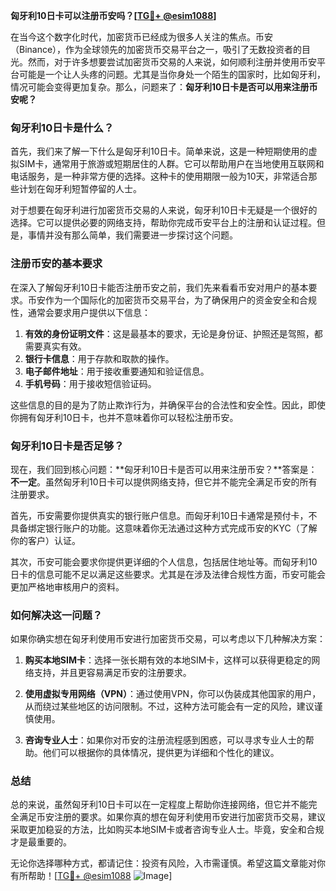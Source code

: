 **匈牙利10日卡可以注册币安吗？[[TG💪+ @esim1088](https://t.me/s/esim1088)]**

在当今这个数字化时代，加密货币已经成为很多人关注的焦点。币安（Binance），作为全球领先的加密货币交易平台之一，吸引了无数投资者的目光。然而，对于许多想要尝试加密货币交易的人来说，如何顺利注册并使用币安平台可能是一个让人头疼的问题。尤其是当你身处一个陌生的国家时，比如匈牙利，情况可能会变得更加复杂。那么，问题来了：**匈牙利10日卡是否可以用来注册币安呢？**

### 匈牙利10日卡是什么？

首先，我们来了解一下什么是匈牙利10日卡。简单来说，这是一种短期使用的虚拟SIM卡，通常用于旅游或短期居住的人群。它可以帮助用户在当地使用互联网和电话服务，是一种非常方便的选择。这种卡的使用期限一般为10天，非常适合那些计划在匈牙利短暂停留的人士。

对于想要在匈牙利进行加密货币交易的人来说，匈牙利10日卡无疑是一个很好的选择。它可以提供必要的网络支持，帮助你完成币安平台上的注册和认证过程。但是，事情并没有那么简单，我们需要进一步探讨这个问题。

### 注册币安的基本要求

在深入了解匈牙利10日卡能否注册币安之前，我们先来看看币安对用户的基本要求。币安作为一个国际化的加密货币交易平台，为了确保用户的资金安全和合规性，通常会要求用户提供以下信息：

1. **有效的身份证明文件**：这是最基本的要求，无论是身份证、护照还是驾照，都需要真实有效。
2. **银行卡信息**：用于存款和取款的操作。
3. **电子邮件地址**：用于接收重要通知和验证信息。
4. **手机号码**：用于接收短信验证码。

这些信息的目的是为了防止欺诈行为，并确保平台的合法性和安全性。因此，即使你拥有匈牙利10日卡，也并不意味着你可以轻松注册币安。

### 匈牙利10日卡是否足够？

现在，我们回到核心问题：**匈牙利10日卡是否可以用来注册币安？**答案是：**不一定**。虽然匈牙利10日卡可以提供网络支持，但它并不能完全满足币安的所有注册要求。

首先，币安需要你提供真实的银行账户信息。而匈牙利10日卡通常是预付卡，不具备绑定银行账户的功能。这意味着你无法通过这种方式完成币安的KYC（了解你的客户）认证。

其次，币安可能会要求你提供更详细的个人信息，包括居住地址等。而匈牙利10日卡的信息可能不足以满足这些要求。尤其是在涉及法律合规性方面，币安可能会更加严格地审核用户的资料。

### 如何解决这一问题？

如果你确实想在匈牙利使用币安进行加密货币交易，可以考虑以下几种解决方案：

1. **购买本地SIM卡**：选择一张长期有效的本地SIM卡，这样可以获得更稳定的网络支持，并且更容易满足币安的注册要求。
   
2. **使用虚拟专用网络（VPN）**：通过使用VPN，你可以伪装成其他国家的用户，从而绕过某些地区的访问限制。不过，这种方法可能会有一定的风险，建议谨慎使用。

3. **咨询专业人士**：如果你对币安的注册流程感到困惑，可以寻求专业人士的帮助。他们可以根据你的具体情况，提供更为详细和个性化的建议。

### 总结

总的来说，虽然匈牙利10日卡可以在一定程度上帮助你连接网络，但它并不能完全满足币安注册的要求。如果你真的想在匈牙利使用币安进行加密货币交易，建议采取更加稳妥的方法，比如购买本地SIM卡或者咨询专业人士。毕竟，安全和合规才是最重要的。

无论你选择哪种方式，都请记住：投资有风险，入市需谨慎。希望这篇文章能对你有所帮助！[[TG💪+ @esim1088](https://t.me/s/esim1088) ![Image](https://i.postimg.cc/4NQfJmqS/Snipaste-2025-05-13-00-14-12.png)]